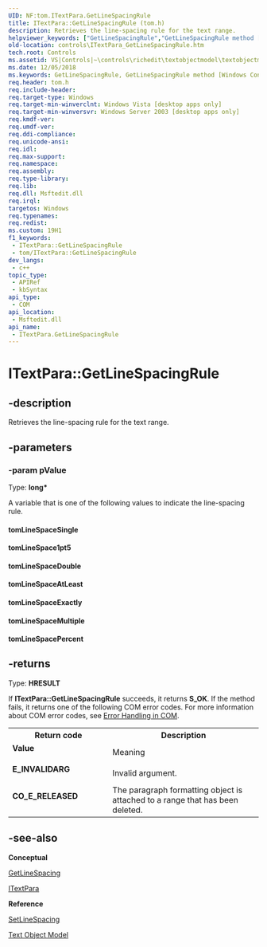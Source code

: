 ```yaml
---
UID: NF:tom.ITextPara.GetLineSpacingRule
title: ITextPara::GetLineSpacingRule (tom.h)
description: Retrieves the line-spacing rule for the text range.
helpviewer_keywords: ["GetLineSpacingRule","GetLineSpacingRule method [Windows Controls]","GetLineSpacingRule method [Windows Controls]","ITextPara interface","ITextPara interface [Windows Controls]","GetLineSpacingRule method","ITextPara.GetLineSpacingRule","ITextPara::GetLineSpacingRule","_win32_ITextPara_GetLineSpacingRule","_win32_ITextPara_GetLineSpacingRule_cpp","controls.ITextPara_GetLineSpacingRule","controls._win32_ITextPara_GetLineSpacingRule","tom/ITextPara::GetLineSpacingRule","tomLineSpace1pt5","tomLineSpaceAtLeast","tomLineSpaceDouble","tomLineSpaceExactly","tomLineSpaceMultiple","tomLineSpacePercent","tomLineSpaceSingle"]
old-location: controls\ITextPara_GetLineSpacingRule.htm
tech.root: Controls
ms.assetid: VS|Controls|~\controls\richedit\textobjectmodel\textobjectmodelreference\textobjectmodelinterfaces\getlinespacingrule.htm
ms.date: 12/05/2018
ms.keywords: GetLineSpacingRule, GetLineSpacingRule method [Windows Controls], GetLineSpacingRule method [Windows Controls],ITextPara interface, ITextPara interface [Windows Controls],GetLineSpacingRule method, ITextPara.GetLineSpacingRule, ITextPara::GetLineSpacingRule, _win32_ITextPara_GetLineSpacingRule, _win32_ITextPara_GetLineSpacingRule_cpp, controls.ITextPara_GetLineSpacingRule, controls._win32_ITextPara_GetLineSpacingRule, tom/ITextPara::GetLineSpacingRule, tomLineSpace1pt5, tomLineSpaceAtLeast, tomLineSpaceDouble, tomLineSpaceExactly, tomLineSpaceMultiple, tomLineSpacePercent, tomLineSpaceSingle
req.header: tom.h
req.include-header: 
req.target-type: Windows
req.target-min-winverclnt: Windows Vista [desktop apps only]
req.target-min-winversvr: Windows Server 2003 [desktop apps only]
req.kmdf-ver: 
req.umdf-ver: 
req.ddi-compliance: 
req.unicode-ansi: 
req.idl: 
req.max-support: 
req.namespace: 
req.assembly: 
req.type-library: 
req.lib: 
req.dll: Msftedit.dll
req.irql: 
targetos: Windows
req.typenames: 
req.redist: 
ms.custom: 19H1
f1_keywords:
 - ITextPara::GetLineSpacingRule
 - tom/ITextPara::GetLineSpacingRule
dev_langs:
 - c++
topic_type:
 - APIRef
 - kbSyntax
api_type:
 - COM
api_location:
 - Msftedit.dll
api_name:
 - ITextPara.GetLineSpacingRule
---
```


# ITextPara::GetLineSpacingRule


## -description

Retrieves the line-spacing rule for the text range.

## -parameters

### -param pValue

Type: <b>long*</b>

A variable that is one of the following values to indicate the line-spacing rule. 
					

<a id="tomLineSpaceSingle"></a>
<a id="tomlinespacesingle"></a>
<a id="TOMLINESPACESINGLE"></a>


#### tomLineSpaceSingle

<a id="tomLineSpace1pt5"></a>
<a id="tomlinespace1pt5"></a>
<a id="TOMLINESPACE1PT5"></a>


#### tomLineSpace1pt5

<a id="tomLineSpaceDouble"></a>
<a id="tomlinespacedouble"></a>
<a id="TOMLINESPACEDOUBLE"></a>


#### tomLineSpaceDouble

<a id="tomLineSpaceAtLeast"></a>
<a id="tomlinespaceatleast"></a>
<a id="TOMLINESPACEATLEAST"></a>


#### tomLineSpaceAtLeast

<a id="tomLineSpaceExactly"></a>
<a id="tomlinespaceexactly"></a>
<a id="TOMLINESPACEEXACTLY"></a>


#### tomLineSpaceExactly

<a id="tomLineSpaceMultiple"></a>
<a id="tomlinespacemultiple"></a>
<a id="TOMLINESPACEMULTIPLE"></a>


#### tomLineSpaceMultiple

<a id="tomLineSpacePercent"></a>
<a id="tomlinespacepercent"></a>
<a id="TOMLINESPACEPERCENT"></a>


#### tomLineSpacePercent

## -returns

Type: <b>HRESULT</b>

If <b>ITextPara::GetLineSpacingRule</b> succeeds, it returns <b>S_OK</b>. If the method fails, it returns one of the following COM error codes. For more information about COM error codes, see <a href="https://docs.microsoft.com/windows/desktop/com/error-handling-in-com">Error Handling in COM</a>.

<table>
<tr>
<th>Return code</th>
<th>Description</th>
</tr>
<tr>
<td width="40%">
<dl>
<dt><b>Value</b></dt>
</dl>
</td>
<td width="60%">
Meaning

</td>
</tr>
<tr>
<td width="40%">
<dl>
<dt><b>E_INVALIDARG</b></dt>
</dl>
</td>
<td width="60%">
Invalid argument.

</td>
</tr>
<tr>
<td width="40%">
<dl>
<dt><b>CO_E_RELEASED</b></dt>
</dl>
</td>
<td width="60%">
The paragraph formatting object is attached to a range that has been deleted.

</td>
</tr>
</table>

## -see-also

<b>Conceptual</b>



<a href="https://docs.microsoft.com/windows/desktop/api/tom/nf-tom-itextpara-getlinespacing">GetLineSpacing</a>



<a href="https://docs.microsoft.com/windows/desktop/api/tom/nn-tom-itextpara">ITextPara</a>



<b>Reference</b>



<a href="https://docs.microsoft.com/windows/desktop/api/tom/nf-tom-itextpara-setlinespacing">SetLineSpacing</a>



<a href="https://docs.microsoft.com/windows/desktop/Controls/text-object-model">Text Object Model</a>


